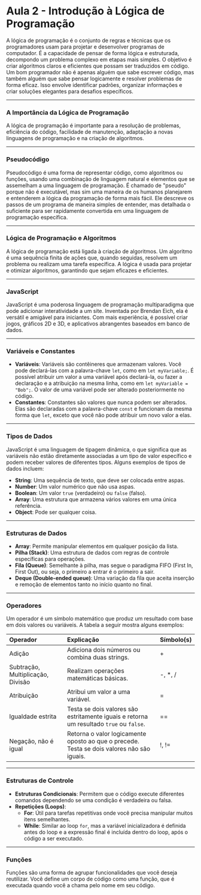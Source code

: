 # Aula 2 - Introdução à Lógica de Programação

A lógica de programação é o conjunto de regras e técnicas que os programadores usam para projetar e desenvolver programas de computador. É a capacidade de pensar de forma lógica e estruturada, decompondo um problema complexo em etapas mais simples. O objetivo é criar algoritmos claros e eficientes que possam ser traduzidos em código. Um bom programador não é apenas alguém que sabe escrever código, mas também alguém que sabe pensar logicamente e resolver problemas de forma eficaz. Isso envolve identificar padrões, organizar informações e criar soluções elegantes para desafios específicos.

---

### A Importância da Lógica de Programação

A lógica de programação é importante para a resolução de problemas, eficiência do código, facilidade de manutenção, adaptação a novas linguagens de programação e na criação de algoritmos.

---

### Pseudocódigo

Pseudocódigo é uma forma de representar código, como algoritmos ou funções, usando uma combinação de linguagem natural e elementos que se assemelham a uma linguagem de programação. É chamado de "pseudo" porque não é executável, mas sim uma maneira de os humanos planejarem e entenderem a lógica da programação de forma mais fácil. Ele descreve os passos de um programa de maneira simples de entender, mas detalhada o suficiente para ser rapidamente convertida em uma linguagem de programação específica.

---

### Lógica de Programação e Algoritmos

A lógica de programação está ligada à criação de algoritmos. Um algoritmo é uma sequência finita de ações que, quando seguidas, resolvem um problema ou realizam uma tarefa específica. A lógica é usada para projetar e otimizar algoritmos, garantindo que sejam eficazes e eficientes.

---

### JavaScript

JavaScript é uma poderosa linguagem de programação multiparadigma que pode adicionar interatividade a um site. Inventada por Brendan Eich, ela é versátil e amigável para iniciantes. Com mais experiência, é possível criar jogos, gráficos 2D e 3D, e aplicativos abrangentes baseados em banco de dados.

---

### Variáveis e Constantes

* **Variáveis**: Variáveis são contêineres que armazenam valores. Você pode declará-las com a palavra-chave `let`, como em `let myVariable;`. É possível atribuir um valor a uma variável após declará-la, ou fazer a declaração e a atribuição na mesma linha, como em `let myVariable = "Bob";`. O valor de uma variável pode ser alterado posteriormente no código.
* **Constantes**: Constantes são valores que nunca podem ser alterados. Elas são declaradas com a palavra-chave `const` e funcionam da mesma forma que `let`, exceto que você não pode atribuir um novo valor a elas.

---

### Tipos de Dados

JavaScript é uma linguagem de tipagem dinâmica, o que significa que as variáveis não estão diretamente associadas a um tipo de valor específico e podem receber valores de diferentes tipos. Alguns exemplos de tipos de dados incluem:

* **String**: Uma sequência de texto, que deve ser colocada entre aspas.
* **Number**: Um valor numérico que não usa aspas.
* **Boolean**: Um valor `true` (verdadeiro) ou `false` (falso).
* **Array**: Uma estrutura que armazena vários valores em uma única referência.
* **Object**: Pode ser qualquer coisa.

---

### Estruturas de Dados

* **Array**: Permite manipular elementos em qualquer posição da lista.
* **Pilha (Stack)**: Uma estrutura de dados com regras de controle específicas para operações.
* **Fila (Queue)**: Semelhante à pilha, mas segue o paradigma FIFO (First In, First Out), ou seja, o primeiro a entrar é o primeiro a sair.
* **Deque (Double-ended queue)**: Uma variação da fila que aceita inserção e remoção de elementos tanto no início quanto no final.

---

### Operadores

Um operador é um símbolo matemático que produz um resultado com base em dois valores ou variáveis. A tabela a seguir mostra alguns exemplos:

| Operador | Explicação | Símbolo(s) |
| :--- | :--- | :--- |
| Adição | Adiciona dois números ou combina duas strings. | + |
| Subtração, Multiplicação, Divisão | Realizam operações matemáticas básicas. | -, *, / |
| Atribuição | Atribui um valor a uma variável. | = |
| Igualdade estrita | Testa se dois valores são estritamente iguais e retorna um resultado `true` ou `false`. | == |
| Negação, não é igual | Retorna o valor logicamente oposto ao que o precede. Testa se dois valores não são iguais. | !, != |

---

### Estruturas de Controle

* **Estruturas Condicionais**: Permitem que o código execute diferentes comandos dependendo se uma condição é verdadeira ou falsa.
* **Repetições (Loops)**:
    * **For**: Útil para tarefas repetitivas onde você precisa manipular muitos itens semelhantes.
    * **While**: Similar ao loop `for`, mas a variável inicializadora é definida antes do loop e a expressão final é incluída dentro do loop, após o código a ser executado.

---

### Funções

Funções são uma forma de agrupar funcionalidades que você deseja reutilizar. Você define um corpo de código como uma função, que é executada quando você a chama pelo nome em seu código.